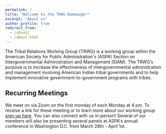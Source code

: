 ```yaml
---
permalink: /
title: "Welcome to the TRWG Homepage!"
excerpt: "About us"
author_profile: true
redirect_from: 
  - /about/
  - /about.html
---
```



The Tribal Relations Working Group (TRWG) is a working group within the American Society for Public Administration's (ASPA) Section on Intergovernmental Administration and Management (SIAM). The TRWG’s purpose is to increase the effectiveness of intergovernmental administration and management involving American Indian tribal governments and to help implement innovative government-to-government programs with tribes. 

## Recurring Meetings

We meet on via Zoom on the first monday of each Monday at 4 pm. To receive a link for these meeting or to learn more about our working group [sign-up here](https://docs.google.com/forms/d/e/1FAIpQLSc9umt3hMQTc7lVemKViWEPmDlRBMHFe94E1rYOuNQXeo_7qw/viewform). You can also connect with us in-person! Several of our members will also be presenting several panels at ASPA's annual conference in Washington D.C. from March 28th - April 1st. 


